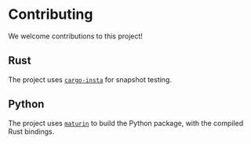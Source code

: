 # Contributing

We welcome contributions to this project!

## Rust

The project uses [`cargo-insta`](https://insta.rs/) for snapshot testing.

## Python

The project uses [`maturin`](https://www.maturin.rs) to build the Python package,
with the compiled Rust bindings.
